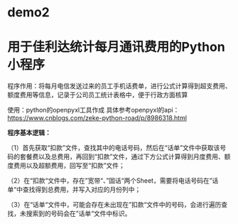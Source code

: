 # demo2
# 用于佳利达统计每月通讯费用的Python小程序

程序作用：将每月电信发送过来的员工手机话费单，进行公式计算得到超支费用、额度费用等信息，记录于公司员工统计表格中，便于行政方面核算

使用：python的openpyxl工具作成
具体参考openpyxl的api：https://www.cnblogs.com/zeke-python-road/p/8986318.html

**程序基本逻辑：**

（1）首先获取“扣款”文件，查找其中的电话号码，然后在“话单”文件中获取该号码的套餐费以及总费用，再回到“扣款”文件，通过下方公式计算得到月度费用、额度费用以及超额费用，回写至“扣款”文件；

（2）在“扣款“文件中，存在”宽带“、”固话“两个Sheet，需要将电话号码在”话单“中查找得到总费用，并写入对应的月份列中；

（3）在“话单“文件中，可能会存在未出现在”扣款“文件中的号码，会进行遍历查找，未搜索到的号码会在”话单“文件中标识。
